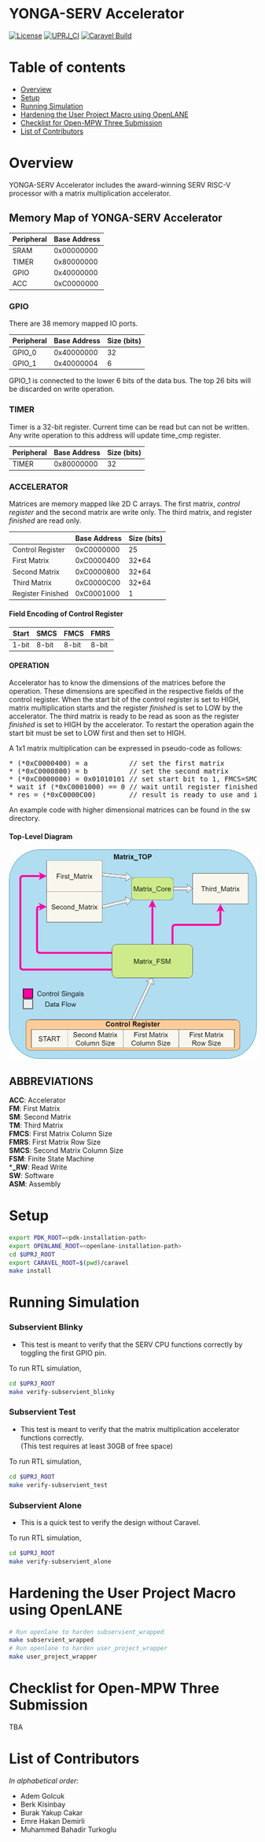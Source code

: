 # YONGA-SERV Accelerator

[![License](https://img.shields.io/badge/License-Apache%202.0-blue.svg)](https://opensource.org/licenses/Apache-2.0) [![UPRJ_CI](https://github.com/efabless/caravel_project_example/actions/workflows/user_project_ci.yml/badge.svg)](https://github.com/efabless/caravel_project_example/actions/workflows/user_project_ci.yml) [![Caravel Build](https://github.com/efabless/caravel_project_example/actions/workflows/caravel_build.yml/badge.svg)](https://github.com/efabless/caravel_project_example/actions/workflows/caravel_build.yml)

Table of contents
=================

- [Overview](#overview)
- [Setup](#setup)
- [Running Simulation](#running-simulation)
- [Hardening the User Project Macro using OpenLANE](#hardening-the-user-project-macro-using-openlane)
- [Checklist for Open-MPW Three Submission](#checklist-for-open-mpw-three-submission)
- [List of Contributors](#list-of-contributors)

Overview
========

YONGA-SERV Accelerator includes the award-winning SERV RISC-V processor with a matrix multiplication accelerator.

## Memory Map of YONGA-SERV Accelerator

| Peripheral| Base Address| 
| --- | ---     |
| SRAM | 0x00000000|
| TIMER| 0x80000000|
| GPIO | 0x40000000|
| ACC  | 0xC0000000|

### GPIO

There are 38 memory mapped IO ports.

| Peripheral| Base Address| Size (bits)|
| ---| ---| ---|    
| GPIO_0| 0x40000000| 32 |    
| GPIO_1| 0x40000004| 6 |    

GPIO_1 is connected to the lower 6 bits of the data bus. The top 26 bits will be discarded on write operation.

### TIMER

Timer is a 32-bit register. Current time can be read but can not be written. Any write operation to this address will update time_cmp register.

| Peripheral| Base Address| Size (bits)|
| ---       | ---         | --- |
| TIMER | 0x80000000| 32 |

### ACCELERATOR

Matrices are memory mapped like 2D C arrays. The first matrix, _control register_ and the second matrix are write only. The third matrix, and register _finished_ are read only.

|           | Base Address| Size (bits)|
| ---       | ---         | ---        |
| Control Register  | 0xC0000000| 25    |
| First Matrix      | 0xC0000400| 32*64 |
| Second Matrix     | 0xC0000800| 32*64 |
| Third Matrix      | 0xC0000C00| 32*64 |
| Register Finished | 0xC0001000| 1     |

#### Field Encoding of Control Register

| Start| SMCS| FMCS| FMRS|
| ---  | --- | --- | --- |
| 1-bit | 8-bit | 8-bit | 8-bit |

#### OPERATION   

Accelerator has to know the dimensions of the matrices before the operation. These dimensions are specified in the respective fields of the control register.
When the start bit of the control register is set to HIGH, matrix multiplication starts and the register _finished_ is set to LOW by the accelerator. The third matrix is ready to be read as soon as the register _finished_ is set to HIGH by the accelerator. To restart the operation again the start bit must be set to LOW first and then set to HIGH.

A 1x1 matrix multiplication can be expressed in pseudo-code as follows:   

<pre>
* (*0xC0000400) = a          // set the first matrix
* (*0xC0000800) = b          // set the second matrix
* (*0xC0000000) = 0x01010101 // set start bit to 1, FMCS=SMCS=FMRS=1
* wait if (*0xC0001000) == 0 // wait until register finished is 1
* res = (*0xC0000C00)        // result is ready to use and its value equals a[] times b[]
</pre>

An example code with higher dimensional matrices can be found in the sw directory.

#### Top-Level Diagram
![alt text](docs/accelerator.png)

## ABBREVIATIONS
**ACC**: Accelerator   
**FM**: First Matrix   
**SM**: Second Matrix   
**TM**: Third Matrix   
**FMCS**: First Matrix Column Size   
**FMRS**: First Matrix Row Size   
**SMCS**: Second Matrix Column Size   
**FSM**: Finite State Machine   
***_RW**: Read Write   
**SW**: Software   
**ASM**: Assembly

Setup
========

```bash
export PDK_ROOT=<pdk-installation-path>
export OPENLANE_ROOT=<openlane-installation-path>
cd $UPRJ_ROOT
export CARAVEL_ROOT=$(pwd)/caravel
make install
```

Running Simulation
========

### Subservient Blinky

* This test is meant to verify that the SERV CPU functions correctly by toggling the first GPIO pin.

To run RTL simulation, 

```bash
cd $UPRJ_ROOT
make verify-subservient_blinky
```
### Subservient Test

* This test is meant to verify that the matrix multiplication accelerator functions correctly.   
(This test requires at least 30GB of free space)   

To run RTL simulation, 

```bash
cd $UPRJ_ROOT
make verify-subservient_test
```
### Subservient Alone

* This is a quick test to verify the design without Caravel.

To run RTL simulation, 

```bash
cd $UPRJ_ROOT
make verify-subservient_alone
```
Hardening the User Project Macro using OpenLANE
========

```bash
# Run openlane to harden subservient_wrapped
make subservient_wrapped
# Run openlane to harden user_project_wrapper
make user_project_wrapper
```

Checklist for Open-MPW Three Submission
=================================

TBA

List of Contributors
=================================

*In alphabetical order:*

- Adem Golcuk
- Berk Kisinbay
- Burak Yakup Cakar
- Emre Hakan Demirli
- Muhammed Bahadir Turkoglu
